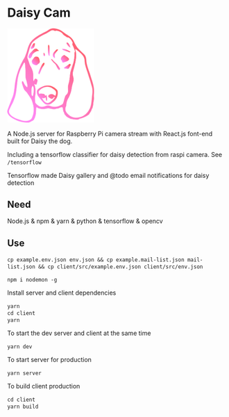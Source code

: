 # Daisy Cam
<img src="https://github.com/WoodburyShortridge/daisyCam/blob/master/client/src/imgs/daisyface.png?raw=true" width="200"/>

A Node.js server for Raspberry Pi camera stream with React.js font-end built for Daisy the dog.

Including a tensorflow classifier for daisy detection from raspi camera. See `/tensorflow`

Tensorflow made Daisy gallery and @todo email notifications for daisy detection

## Need

Node.js &
npm &
yarn &
python &
tensorflow &
opencv

## Use

```
cp example.env.json env.json && cp example.mail-list.json mail-list.json && cp client/src/example.env.json client/src/env.json
```

```
npm i nodemon -g
```

Install server and client dependencies

```
yarn
cd client
yarn
```

To start the dev server and client at the same time

```
yarn dev
```

To start server for production
```
yarn server
```

To build client production

```
cd client
yarn build
```
